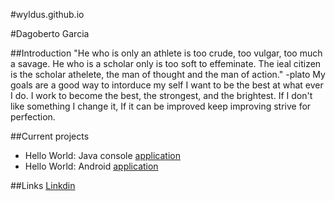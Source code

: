 #wyldus.github.io

#Dagoberto Garcia

 ##Introduction
"He who is only an athlete is too crude, too vulgar, too much a savage. He who is a scholar only is too soft to effeminate. The ieal citizen is the scholar athelete, the man of thought and the man of action."
-plato
My goals are a good way to intorduce my self I want to be the best at what ever I do. I work to become the best, the strongest, and the brightest. If I don't like something I change it, If it can be improved keep improving strive for perfection.  

 ##Current projects

* Hello World: Java console [application](https://github.com/wyldus/hello-world-java.git)
* Hello World: Android [application](https://github.com/wyldus/hello-world-android.git)
 
 ##Links
[Linkdin](https://www.linkedin.com/in/dagoberto-garcia-6375a6213/) 
